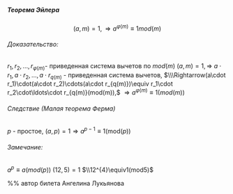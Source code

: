 ##### Теорема Эйлера
$$(a,m)=1,\Rightarrow a^{\varphi(m)}\equiv1 mod(m)$$
###### Доказательство:
$r_1,r_2,\ldots,r_{\varphi(m)}$- приведенная система вычетов по $mod(m)$ 
$(a,m)=1,\Rightarrow$ $a\cdot r_1,a\cdot r_2,\ldots,a\cdot r_{q(m)}$ - приведенная система вычетов, $\\\Rightarrow(a\cdot r_1)\cdot(a\cdot r_2)\cdots(a\cdot r_{q(m)})\equiv r_1\cdot r_2\cdot\ldots\cdot r_{q(m)}(mod(m)),$ $\Rightarrow a^{\varphi(m)}\equiv1(mod(m))$

###### Следствие (Малая теорема Ферма)
$p$ - простое, $(a,p)=1\Rightarrow a^{p-1}\equiv1({\mathrm{mod}}(p))$
###### Замечание:
$a^{p}\equiv a(mod(p))$
$(12,5)=1$
$\\12^{4}\equiv1(mod5)$


%% автор билета Ангелина Лукьянова





